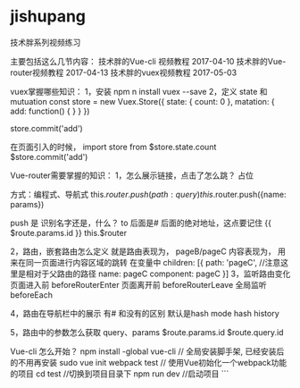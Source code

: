 # jishupang

技术胖系列视频练习

主要包括这么几节内容：
技术胖的Vue-cli 视频教程  2017-04-10
技术胖的Vue-router视频教程  2017-04-13
技术胖的vuex视频教程  2017-05-03

vuex掌握哪些知识：
1，安装 npm n install vuex --save
2，定义 state 和 mutuation
    const store = new Vuex.Store({
      state: {
        count: 0
      },
      matation: {
        add: function() {
        }
      }
    })

store.commit('add')

在页面引入的时候， import store from
$store.state.count
$store.commit('add')



Vue-router需要掌握的知识：
1，怎么展示链接，点击了怎么跳？
    占位
    <router-view></router-view>

   方式：编程式、导航式
   this.$router.push({path:   query})
   this.$router.push({name:   params})
    <router-link to=""></router-link>

   push 是 识别名字还是，什么？
   to 后面是# 后面的绝对地址，这点要记住
   {{ $route.params.id }}
   this.$router

2，路由，嵌套路由怎么定义
    就是路由表现为，  pageB/pageC
    内容表现为，     用来在同一页面进行内容区域的跳转
    在变量中 children: [{  path: 'pageC',  //注意这里是相对于父路由的路径
                          name: pageC
                          component: pageC
                      }]
3，监听路由变化
    页面进入前 beforeRouterEnter
    页面离开前 beforeRouterLeave
    全局监听 beforeEach

4，路由在导航栏中的展示
    有# 和没有的区别
    默认是hash
    mode
      hash
      history

5，路由中的参数怎么获取
    query、params
    $route.params.id
    $route.query.id




Vue-cli 怎么开始？
    npm install -global vue-cli // 全局安装脚手架, 已经安装后的不用再安装
    sudo vue init webpack test   // 使用Vue初始化一个webpack功能的项目
    cd test    //切换到项目目录下
    npm run dev  //启动项目
    ```


